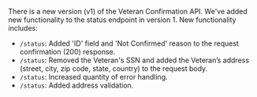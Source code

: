There is a new version (v1) of the Veteran Confirmation API.
We've added new functionality to the status endpoint in version 1. New functionality includes:
- `/status`: Added 'ID' field and 'Not Confirmed' reason to the request confirmation (200) response. 
- `/status`: Removed the Veteran's SSN and added the Veteran’s address (street, city, zip code, state, country) to the request body. 
- `/status`: Increased quantity of error handling. 
- `/status`: Added address validation. 

